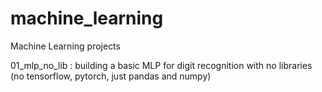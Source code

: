 # machine_learning
Machine Learning projects

01_mlp_no_lib : building a basic MLP for digit recognition with no libraries (no tensorflow, pytorch, just pandas and numpy)
